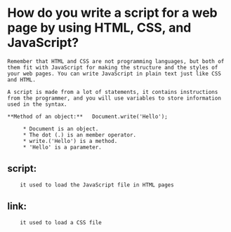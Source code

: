   # How do you write a script for a web page by using HTML, CSS, and JavaScript? 
    
    Remember that HTML and CSS are not programming languages, but both of them fit with JavaScript for making the structure and the styles of your web pages. You can write JavaScript in plain text just like CSS and HTML. 

    A script is made from a lot of statements, it contains instructions from the programmer, and you will use variables to store information used in the syntax. 

    **Method of an object:**   Document.write('Hello');  
        
         * Document is an object. 
         * The dot (.) is an member operator.
         * write.('Hello') is a method.
         * 'Hello' is a parameter. 
    
   ## script: 
        it used to load the JavaScript file in HTML pages 
   ## link:  
        it used to load a CSS file 